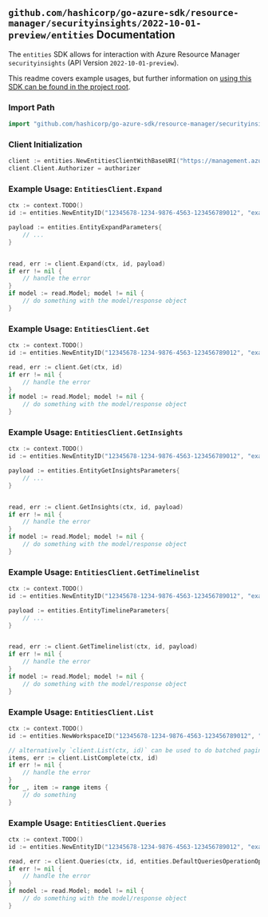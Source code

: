 
## `github.com/hashicorp/go-azure-sdk/resource-manager/securityinsights/2022-10-01-preview/entities` Documentation

The `entities` SDK allows for interaction with Azure Resource Manager `securityinsights` (API Version `2022-10-01-preview`).

This readme covers example usages, but further information on [using this SDK can be found in the project root](https://github.com/hashicorp/go-azure-sdk/tree/main/docs).

### Import Path

```go
import "github.com/hashicorp/go-azure-sdk/resource-manager/securityinsights/2022-10-01-preview/entities"
```


### Client Initialization

```go
client := entities.NewEntitiesClientWithBaseURI("https://management.azure.com")
client.Client.Authorizer = authorizer
```


### Example Usage: `EntitiesClient.Expand`

```go
ctx := context.TODO()
id := entities.NewEntityID("12345678-1234-9876-4563-123456789012", "example-resource-group", "workspaceName", "entityId")

payload := entities.EntityExpandParameters{
	// ...
}


read, err := client.Expand(ctx, id, payload)
if err != nil {
	// handle the error
}
if model := read.Model; model != nil {
	// do something with the model/response object
}
```


### Example Usage: `EntitiesClient.Get`

```go
ctx := context.TODO()
id := entities.NewEntityID("12345678-1234-9876-4563-123456789012", "example-resource-group", "workspaceName", "entityId")

read, err := client.Get(ctx, id)
if err != nil {
	// handle the error
}
if model := read.Model; model != nil {
	// do something with the model/response object
}
```


### Example Usage: `EntitiesClient.GetInsights`

```go
ctx := context.TODO()
id := entities.NewEntityID("12345678-1234-9876-4563-123456789012", "example-resource-group", "workspaceName", "entityId")

payload := entities.EntityGetInsightsParameters{
	// ...
}


read, err := client.GetInsights(ctx, id, payload)
if err != nil {
	// handle the error
}
if model := read.Model; model != nil {
	// do something with the model/response object
}
```


### Example Usage: `EntitiesClient.GetTimelinelist`

```go
ctx := context.TODO()
id := entities.NewEntityID("12345678-1234-9876-4563-123456789012", "example-resource-group", "workspaceName", "entityId")

payload := entities.EntityTimelineParameters{
	// ...
}


read, err := client.GetTimelinelist(ctx, id, payload)
if err != nil {
	// handle the error
}
if model := read.Model; model != nil {
	// do something with the model/response object
}
```


### Example Usage: `EntitiesClient.List`

```go
ctx := context.TODO()
id := entities.NewWorkspaceID("12345678-1234-9876-4563-123456789012", "example-resource-group", "workspaceName")

// alternatively `client.List(ctx, id)` can be used to do batched pagination
items, err := client.ListComplete(ctx, id)
if err != nil {
	// handle the error
}
for _, item := range items {
	// do something
}
```


### Example Usage: `EntitiesClient.Queries`

```go
ctx := context.TODO()
id := entities.NewEntityID("12345678-1234-9876-4563-123456789012", "example-resource-group", "workspaceName", "entityId")

read, err := client.Queries(ctx, id, entities.DefaultQueriesOperationOptions())
if err != nil {
	// handle the error
}
if model := read.Model; model != nil {
	// do something with the model/response object
}
```
